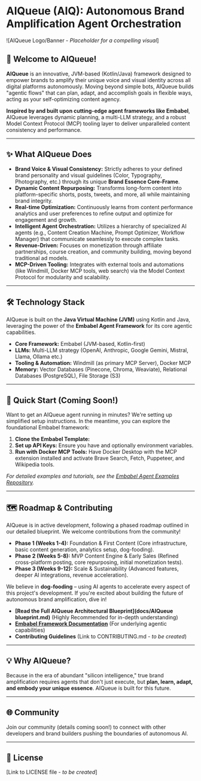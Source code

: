 # AIQueue (AIQ): Autonomous Brand Amplification Agent Orchestration

![AIQueue Logo/Banner - *Placeholder for a compelling visual*]

## 🚀 Welcome to AIQueue!

**AIQueue** is an innovative, JVM-based (Kotlin/Java) framework designed to empower brands to amplify their unique voice and visual identity across all digital platforms autonomously. Moving beyond simple bots, AIQueue builds "agentic flows" that can plan, adapt, and accomplish goals in flexible ways, acting as your self-optimizing content agency.

**Inspired by and built upon cutting-edge agent frameworks like Embabel**, AIQueue leverages dynamic planning, a multi-LLM strategy, and a robust Model Context Protocol (MCP) tooling layer to deliver unparalleled content consistency and performance.

---

## ✨ What AIQueue Does

* **Brand Voice & Visual Consistency:** Strictly adheres to your defined brand personality and visual guidelines (Color, Typography, Photography, etc.) through its unique **Brand Essence Core-Frame**.
* **Dynamic Content Repurposing:** Transforms long-form content into platform-specific shorts, posts, tweets, and more, all while maintaining brand integrity.
* **Real-time Optimization:** Continuously learns from content performance analytics and user preferences to refine output and optimize for engagement and growth.
* **Intelligent Agent Orchestration:** Utilizes a hierarchy of specialized AI agents (e.g., Content Creation Machine, Prompt Optimizer, Workflow Manager) that communicate seamlessly to execute complex tasks.
* **Revenue-Driven:** Focuses on monetization through affiliate partnerships, course creation, and community building, moving beyond traditional ad models.
* **MCP-Driven Tooling:** Integrates with external tools and automations (like Windmill, Docker MCP tools, web search) via the Model Context Protocol for modularity and scalability.

---

## 🛠️ Technology Stack

AIQueue is built on the **Java Virtual Machine (JVM)** using Kotlin and Java, leveraging the power of the **Embabel Agent Framework** for its core agentic capabilities.

* **Core Framework:** Embabel (JVM-based, Kotlin-first)
* **LLMs:** Multi-LLM strategy (OpenAI, Anthropic, Google Gemini, Mistral, Llama, Ollama etc.)
* **Tooling & Automation:** Windmill (as primary MCP Server), Docker MCP
* **Memory:** Vector Databases (Pinecone, Chroma, Weaviate), Relational Databases (PostgreSQL), File Storage (S3)

---

## 🚀 Quick Start (Coming Soon!)

Want to get an AIQueue agent running in minutes? We're setting up simplified setup instructions. In the meantime, you can explore the foundational Embabel framework:

1.  **Clone the Embabel Template:** 
2.  **Set up API Keys:** Ensure you have  and optionally  environment variables.
3.  **Run with Docker MCP Tools:** Have Docker Desktop with the MCP extension installed and activate Brave Search, Fetch, Puppeteer, and Wikipedia tools.

*For detailed examples and tutorials, see the [Embabel Agent Examples Repository](https://github.com/embabel/embabel-agent-examples).*

---

## 🗺️ Roadmap & Contributing

AIQueue is in active development, following a phased roadmap outlined in our detailed blueprint. We welcome contributions from the community!

* **Phase 1 (Weeks 1-4):** Foundation & First Content (Core infrastructure, basic content generation, analytics setup, dog-fooding).
* **Phase 2 (Weeks 5-8):** MVP Content Engine & Early Sales (Refined cross-platform posting, core repurposing, initial monetization tests).
* **Phase 3 (Weeks 9-12):** Scale & Sustainability (Advanced features, deeper AI integrations, revenue acceleration).

We believe in **dog-fooding** – using AI agents to accelerate every aspect of this project's development. If you're excited about building the future of autonomous brand amplification, dive in!

* **[Read the Full AIQueue Architectural Blueprint](docs/AIQueue blueprint.md)** (Highly Recommended for in-depth understanding)
* **[Embabel Framework Documentation](https://github.com/embabel/embabel-agent)** (For underlying agentic capabilities)
* **Contributing Guidelines** (Link to CONTRIBUTING.md - *to be created*)

---

## 💡 Why AIQueue?

Because in the era of abundant "silicon intelligence," true brand amplification requires agents that don't just execute, but **plan, learn, adapt, and embody your unique essence**. AIQueue is built for this future.

---

## 🌐 Community

Join our community (details coming soon!) to connect with other developers and brand builders pushing the boundaries of autonomous AI.

---

## 📄 License

[Link to LICENSE file - *to be created*]
